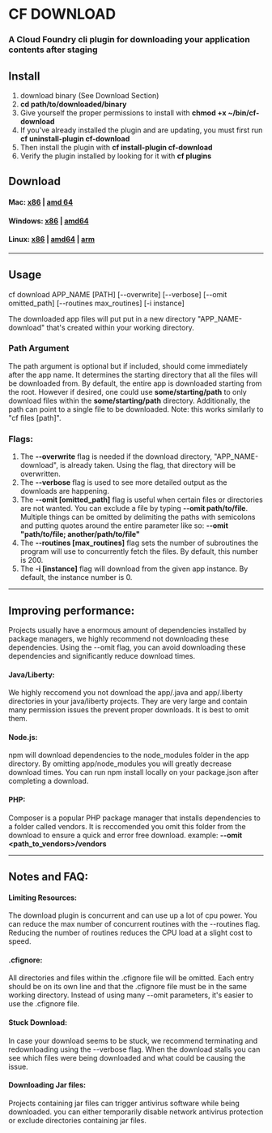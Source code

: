 # CF DOWNLOAD
### A Cloud Foundry cli plugin for downloading your application contents after staging

## Install 
1. download binary (See Download Section)
2. **cd path/to/downloaded/binary**
3. Give yourself the proper permissions to install with **chmod +x ~/bin/cf-download** 
4. If you've already installed the plugin and are updating, you must first run **cf uninstall-plugin cf-download** 
5. Then install the plugin with **cf install-plugin cf-download** 
6. Verify the plugin installed by looking for it with **cf plugins** 

## Download

#### Mac:       [x86](https://github.rtp.raleigh.ibm.com/jstart/cf-download/raw/master/binaries/darwin/386/cf-download) | [amd 64](https://github.rtp.raleigh.ibm.com/jstart/cf-download/raw/master/binaries/darwin/amd64/cf-download)   
#### Windows:   [x86](https://github.rtp.raleigh.ibm.com/jstart/cf-download/blob/master/binaries/windows/386/cf-download.exe) | [amd64](https://github.rtp.raleigh.ibm.com/jstart/cf-download/blob/master/binaries/windows/amd64/cf-download.exe)    
#### Linux:     [x86](https://github.rtp.raleigh.ibm.com/jstart/cf-download/raw/master/binaries/linux/386/cf-download) | [amd64](https://github.rtp.raleigh.ibm.com/jstart/cf-download/raw/master/binaries/linux/amd64/cf-download) | [arm](https://github.rtp.raleigh.ibm.com/jstart/cf-download/raw/master/binaries/linux/arm/cf-download)

***

## Usage

cf download APP_NAME [PATH] [--overwrite] [--verbose] [--omit omitted_path] [--routines max_routines] [-i instance]

The downloaded app files will put put in a new directory "APP_NAME-download" that's created within your working directory.

### Path Argument
The path argument is optional but if included, should come immediately after the app name. It determines the starting directory that all the files will be downloaded from. By default, the entire app is downloaded starting from the root. However if desired, one could use **some/starting/path** to only download files within the **some/starting/path** directory. Additionally, the path can point to a single file to be downloaded. Note: this works similarly to "cf files [path]".

### Flags:
1. The **--overwrite** flag is needed if the download directory, "APP_NAME-download", is already taken. Using the flag, that directory will be overwritten.
2. The **--verbose** flag is used to see more detailed output as the downloads are happening.
3. The **--omit [omitted_path]** flag is useful when certain files or directories are not wanted. You can exclude a file by typing **--omit path/to/file**. Multiple things can be omitted by delimiting the paths with semicolons and putting quotes around the entire parameter like so: **--omit "path/to/file; another/path/to/file"**
4. The **--routines [max_routines]** flag sets the number of subroutines the program will use to concurrently fetch the files. By default, this number is 200.
5. The **-i [instance]** flag will download from the given app instance. By default, the instance number is 0.

***

## Improving performance: 
Projects usually have a enormous amount of dependencies installed by package managers, we highly recommend not downloading these dependencies. Using the --omit flag, you can avoid downloading these dependencies and significantly reduce download times.

#### Java/Liberty:
We highly reccomend you not download the app/.java and app/.liberty directories in your java/liberty projects. They are very large and contain many permission issues the prevent proper downloads. It is best to omit them. 

#### Node.js:
npm will download dependencies to the node_modules folder in the app directory. By omitting app/node_modules you will greatly decrease download times. You can run npm install locally on your package.json after completing a download. 

#### PHP:
Composer is a popular PHP package manager that installs dependencies to a folder called vendors. It is reccomended you omit this folder from the download to ensure a quick and error free download. example: **--omit <path_to_vendors>/vendors** 

***

## Notes and FAQ:  
#### Limiting Resources:  
The download plugin is concurrent and can use up a lot of cpu power. You can reduce the max number of concurrent routines with the --routines flag. Reducing the number of routines reduces the CPU load at a slight cost to speed.

#### .cfignore:
All directories and files within the .cfignore file will be omitted. Each entry should be on its own line and that the .cfignore file must be in the same working directory. Instead of using many --omit parameters, it's easier to use the .cfignore file.

#### Stuck Download:  
In case your download seems to be stuck, we recommend terminating and redownloading using the --verbose flag. When the download stalls you can see which files were being downloaded and what could be causing the issue. 

#### Downloading Jar files:
Projects containing jar files can trigger antivirus software while being downloaded. you can either temporarily disable network antivirus protection or exclude directories containing jar files.
